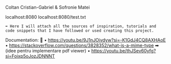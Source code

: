 Coltan Cristian-Gabriel & Sofronie Matei

localhost:8080
localhost:8080/test.txt

    ➡ Here I will attach all the sources of inspiration, tutorials and code snippets that I have followed or used creating this project.
    
Documentation: 🤔
• https://youtu.be/9J1nJOivdyw?si=-K1GdJ4CQ8AXHAoE
• https://stackoverflow.com/questions/3828352/what-is-a-mime-type ➡ (idee pentru implementare pdf viewer)
• https://youtu.be/thJSev60yfg?si=Foixp5oJozJDNNNT

